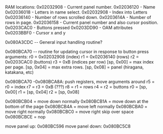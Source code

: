 RAM locations:
0x02032908 - Current panel number.
0x02036120 - Name
0x02036018 - Letters in name select.
0x02032908 - Index into Letters
0x02036140 - Number of rows scrolled down.
0x0203614A - Number of rows in page.
0x02036158 - Current panel number and also cursor position.
0x0203CAC0 - Buttons pressed
0x0203DD90 - OAM attributes
0x0203BBF0 - Cursor x and y

0x080A3CDC -- General input handling routine?

0x080BCA70 -- routine for updating cursor in response to button press
arguments:
r0 = 0x02032908 (index)
r1 = 0x02036140 (rows)
r2 = 0x0203CAC0 (buttons)
r3 = 0xB (indices per row)
[sp, 0x00] = max index per page.
[sp, 0x04] = max extra rows.
[sp, 0x08] = panel (hiragana, katakana, etc)

0x080BCA70 -0x080BCA8A: push registers, move arguments around
  r5 = r0 = index
  r7 = r3 = 0xB (???)
  r8 = r1 = rows
  r4 = r2 = buttons
  r0 = [sp, 0x00]
  r1 = [sp, 0x04]
  r2 = [sp, 0x08]

0x080BCB04 = move down normally
0x080BCB1A = move down at the bottom of the page
0x080BCB4A = move left normally
0x080BCBA0 = move right normally
0x080BCBC0 = move right skip over space
0x080BCBCE = nop

move panel up: 0x080BC596
move panel down: 0x080BC5C8
